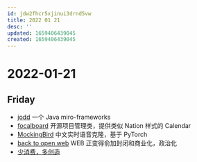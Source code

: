 ```yaml
---
id: jdw2fhcr5xjinui3drnd5vw
title: 2022 01 21
desc: ''
updated: 1659406439045
created: 1659406439045
---
```

# 2022-01-21

## Friday

- [jodd](https://jodd.org/) 一个 Java miro-frameworks
- [focalboard](https://github.com/mattermost/focalboard) 开源项目管理类，提供类似 Nation 样式的 Calendar
- [MockingBird](https://github.com/babysor/MockingBird) 中文实时语音克隆，基于 PyTorch
- [back to open web](https://neustadt.fr/essays/against-a-user-hostile-web/) WEB 正变得俞加封闭和商业化，政治化
- [少消费，多创造](https://telegra.ph/Consume-Less-Create-More-Its-More-Fun-12-04)
